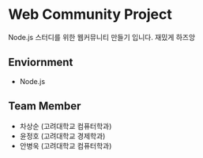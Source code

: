# Web Community Project
Node.js 스터디를 위한 웹커뮤니티 만들기 입니다.
재밌게 하즈앙
## Enviornment
* Node.js
## Team Member
* 차상순 (고려대학교 컴퓨터학과)
* 윤정호 (고려대학교 경제학과)
* 안병욱 (고려대학교 컴퓨터학과)
